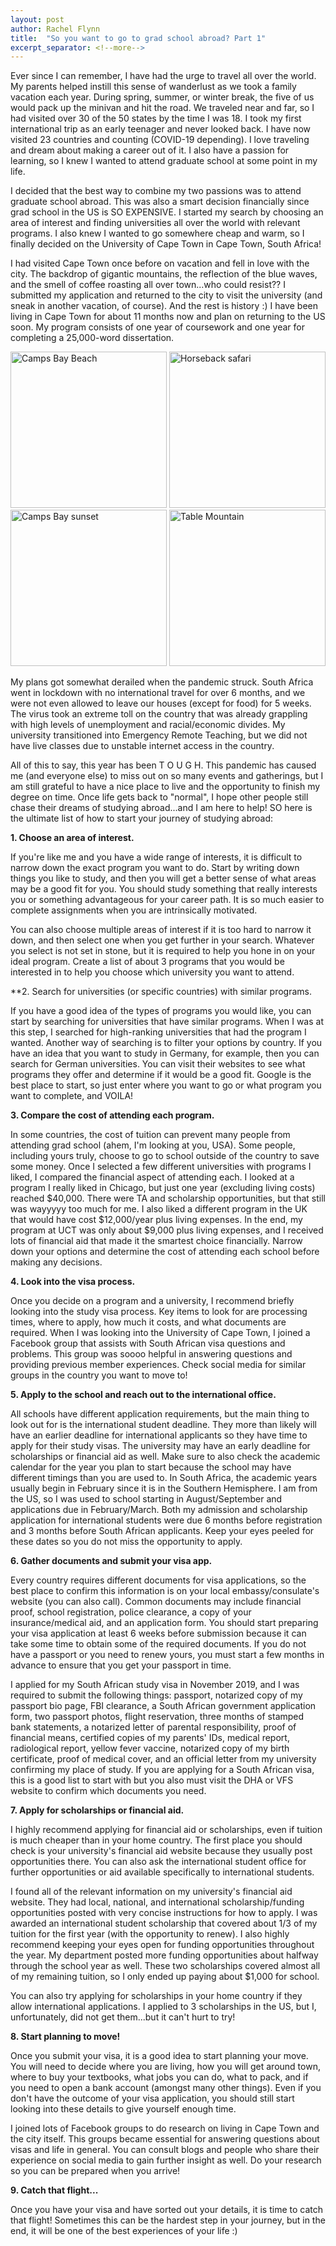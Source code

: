 ```yaml
---
layout: post
author: Rachel Flynn
title:  "So you want to go to grad school abroad? Part 1" 
excerpt_separator: <!--more-->
---
```


Ever since I can remember, I have had the urge to travel all over the world. My parents helped instill this sense of wanderlust as we took a family vacation each year. During spring, summer, or winter break, the five of us would pack up the minivan and hit the road. We traveled near and far, so I had visited over 30 of the 50 states by the time I was 18. I took my first international trip as an early teenager and never looked back. I have now visited 23 countries and counting (COVID-19 depending). I love traveling and dream about making a career out of it. I also have a passion for learning, so I knew I wanted to attend graduate school at some point in my life. 

I decided that the best way to combine my two passions was to attend graduate school abroad. This was also a smart decision financially since grad school in the US is SO EXPENSIVE. I started my search by choosing an area of interest and finding universities all over the world with relevant programs. I also knew I wanted to go somewhere cheap and warm, so I finally decided on the University of Cape Town in Cape Town, South Africa! 

I had visited Cape Town once before on vacation and fell in love with the city. The backdrop of gigantic mountains, the reflection of the blue waves, and the smell of coffee roasting all over town...who could resist?? I submitted my application and returned to the city to visit the university (and sneak in another vacation, of course). And the rest is history :) I have been living in Cape Town for about 11 months now and plan on returning to the US soon. My program consists of one year of coursework and one year for completing a 25,000-word dissertation. 

<p float="left">
  <img src="https://user-images.githubusercontent.com/71097494/101783901-7f343280-3b03-11eb-8c33-324c03b558cd.JPG" alt="Camps Bay Beach" width="250" />
  <img src="https://user-images.githubusercontent.com/71097494/101786242-5fead480-3b06-11eb-9e67-f864a184da17.JPG" alt="Horseback safari" width="250" /> 
  <img src="https://user-images.githubusercontent.com/71097494/101784376-1ac5a300-3b04-11eb-989e-f5de5240ecc4.JPG" alt="Camps Bay sunset" width="250" />
  <img src="https://user-images.githubusercontent.com/71097494/101786696-e69fb180-3b06-11eb-9560-457f16ba150d.JPG" alt="Table Mountain" width="250" />
</p>

My plans got somewhat derailed when the pandemic struck. South Africa went in lockdown with no international travel for over 6 months, and we were not even allowed to leave our houses (except for food) for 5 weeks. The virus took an extreme toll on the country that was already grappling with high levels of unemployment and racial/economic divides. My university transitioned into Emergency Remote Teaching, but we did not have live classes due to unstable internet access in the country. 

All of this to say, this year has been T O U G H. This pandemic has caused me (and everyone else) to miss out on so many events and gatherings, but I am still grateful to have a nice place to live and the opportunity to finish my degree on time. Once life gets back to "normal", I hope other people still chase their dreams of studying abroad...and I am here to help! SO here is the ultimate list of how to start your journey of studying abroad: 

**1. Choose an area of interest.** 

If you're like me and you have a wide range of interests, it is difficult to narrow down the exact program you want to do. Start by writing down things you like to study, and then you will get a better sense of what areas may be a good fit for you. You should study something that really interests you or something advantageous for your career path. It is so much easier to complete assignments when you are intrinsically motivated. 

You can also choose multiple areas of interest if it is too hard to narrow it down, and then select one when you get further in your search. Whatever you select is not set in stone, but it is required to help you hone in on your ideal program. Create a list of about 3 programs that you would be interested in to help you choose which university you want to attend. 

**2. Search for universities (or specific countries) with similar programs. 

If you have a good idea of the types of programs you would like, you can start by searching for universities that have similar programs. When I was at this step, I searched for high-ranking universities that had the program I wanted. Another way of searching is to filter your options by country. If you have an idea that you want to study in Germany, for example, then you can search for German universities. You can visit their websites to see what programs they offer and determine if it would be a good fit. Google is the best place to start, so just enter where you want to go or what program you want to complete, and VOILA! 

**3. Compare the cost of attending each program.** 

In some countries, the cost of tuition can prevent many people from attending grad school (ahem, I'm looking at you, USA). Some people, including yours truly, choose to go to school outside of the country to save some money. Once I selected a few different universities with programs I liked, I compared the financial aspect of attending each. I looked at a program I really liked in Chicago, but just one year (excluding living costs) reached $40,000. There were TA and scholarship opportunities, but that still was wayyyyy too much for me. I also liked a different program in the UK that would have cost $12,000/year plus living expenses. In the end, my program at UCT was only about $9,000 plus living expenses, and I received lots of financial aid that made it the smartest choice financially. Narrow down your options and determine the cost of attending each school before making any decisions. 

**4. Look into the visa process.** 

Once you decide on a program and a university, I recommend briefly looking into the study visa process. Key items to look for are processing times, where to apply, how much it costs, and what documents are required. When I was looking into the University of Cape Town, I joined a Facebook group that assists with South African visa questions and problems. This group was soooo helpful in answering questions and providing previous member experiences. Check social media for similar groups in the country you want to move to! 

**5. Apply to the school and reach out to the international office.**

All schools have different application requirements, but the main thing to look out for is the international student deadline. They more than likely will have an earlier deadline for international applicants so they have time to apply for their study visas. The university may have an early deadline for scholarships or financial aid as well. Make sure to also check the academic calendar for the year you plan to start because the school may have different timings than you are used to. In South Africa, the academic years usually begin in February since it is in the Southern Hemisphere. I am from the US, so I was used to school starting in August/September and applications due in February/March. Both my admission and scholarship application for international students were due 6 months before registration and 3 months before South African applicants. Keep your eyes peeled for these dates so you do not miss the opportunity to apply. 

**6. Gather documents and submit your visa app.** 

Every country requires different documents for visa applications, so the best place to confirm this information is on your local embassy/consulate's website (you can also call). Common documents may include financial proof, school registration, police clearance, a copy of your insurance/medical aid, and an application form. You should start preparing your visa application at least 6 weeks before submission because it can take some time to obtain some of the required documents. If you do not have a passport or you need to renew yours, you must start a few months in advance to ensure that you get your passport in time. 

I applied for my South African study visa in November 2019, and I was required to submit the following things: passport, notarized copy of my passport bio page, FBI clearance, a South African government application form, two passport photos, flight reservation, three months of stamped bank statements, a notarized letter of parental responsibility, proof of financial means, certified copies of my parents' IDs, medical report, radiological report, yellow fever vaccine, notarized copy of my birth certificate, proof of medical cover, and an official letter from my university confirming my place of study. If you are applying for a South African visa, this is a good list to start with but you also must visit the DHA or VFS website to confirm which documents you need.  

**7. Apply for scholarships or financial aid.**

I highly recommend applying for financial aid or scholarships, even if tuition is much cheaper than in your home country. The first place you should check is your university's financial aid website because they usually post opportunities there. You can also ask the international student office for further opportunities or aid available specifically to international students.  

I found all of the relevant information on my university's financial aid website. They had local, national, and international scholarship/funding opportunities posted with very concise instructions for how to apply. I was awarded an international student scholarship that covered about 1/3 of my tuition for the first year (with the opportunity to renew). I also highly recommend keeping your eyes open for funding opportunities throughout the year. My department posted more funding opportunities about halfway through the school year as well. These two scholarships covered almost all of my remaining tuition, so I only ended up paying about $1,000 for school. 

You can also try applying for scholarships in your home country if they allow international applications. I applied to 3 scholarships in the US, but I, unfortunately, did not get them...but it can't hurt to try! 

**8. Start planning to move!** 

Once you submit your visa, it is a good idea to start planning your move. You will need to decide where you are living, how you will get around town, where to buy your textbooks, what jobs you can do, what to pack, and if you need to open a bank account (amongst many other things). Even if you don't have the outcome of your visa application, you should still start looking into these details to give yourself enough time.  

I joined lots of Facebook groups to do research on living in Cape Town and the city itself. This groups became essential for answering questions about visas and life in general. You can consult blogs and people who share their experience on social media to gain further insight as well. Do your research so you can be prepared when you arrive!  

**9. Catch that flight...** 

Once you have your visa and have sorted out your details, it is time to catch that flight! Sometimes this can be the hardest step in your journey, but in the end, it will be one of the best experiences of your life :) 
